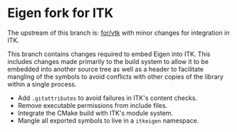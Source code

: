# Eigen fork for ITK

The upstream of this branch is: [for/vtk](https://gitlab.kitware.com/third-party/eigen/tree/for/vtk)
with minor changes for integration in ITK.

This branch contains changes required to embed Eigen into ITK. This
includes changes made primarily to the build system to allow it to be embedded
into another source tree as well as a header to facilitate mangling of the
symbols to avoid conflicts with other copies of the library within a single
process.

  * Add `.gitattributes` to avoid failures in ITK's content checks.
  * Remove executable permissions from include files.
  * Integrate the CMake build with ITK's module system.
  * Mangle all exported symbols to live in a `itkeigen` namespace.

